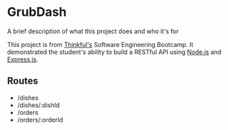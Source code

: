 # GrubDash

A brief description of what this project does and who it's for

This project is from [Thinkful's](https://www.thinkful.com/bootcamp/web-development/) Software Engineering Bootcamp.
It demonstrated the student's ability to build a RESTful API using [Node.js](https://nodejs.org/en/) and [Express.js](https://expressjs.com/).

## Routes

- /dishes
- /dishes/:dishId
- /orders
- /orders/:orderId
